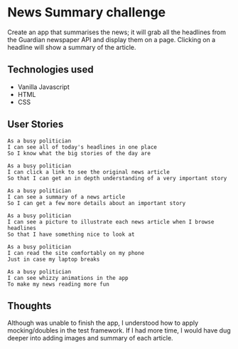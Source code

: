 # News Summary challenge

Create an app that summarises the news; it will grab all the headlines from the Guardian newspaper API and display them on a page. Clicking on a headline will show a summary of the article.

## Technologies used

- Vanilla Javascript
- HTML
- CSS

## User Stories

```
As a busy politician
I can see all of today's headlines in one place
So I know what the big stories of the day are
```

```
As a busy politician
I can click a link to see the original news article
So that I can get an in depth understanding of a very important story
```

```
As a busy politician
I can see a summary of a news article
So I can get a few more details about an important story
```

```
As a busy politician
I can see a picture to illustrate each news article when I browse headlines
So that I have something nice to look at
```

```
As a busy politician
I can read the site comfortably on my phone
Just in case my laptop breaks
```

```
As a busy politician
I can see whizzy animations in the app
To make my news reading more fun
```

## Thoughts

Although was unable to finish the app, I understood how to apply mocking/doubles in the test framework.
If I had more time, I would have dug deeper into adding images and summary of each article.



